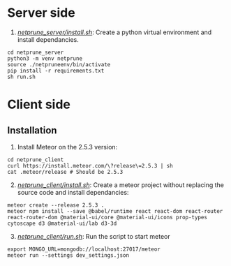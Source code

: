 

# Server side

1. _[netprune_server/install.sh](netprune_server/install.sh)_: Create a python virtual environment and install dependancies. 

```
cd netprune_server
python3 -m venv netprune
source ./netpruneenv/bin/activate
pip install -r requirements.txt
sh run.sh
```

# Client side


## Installation


1. Install Meteor on the 2.5.3 version: 

```
cd netprune_client
curl https://install.meteor.com/\?release\=2.5.3 | sh
cat .meteor/release # Should be 2.5.3
```

2. _[netprune_client/install.sh](netprune_client/install.sh)_: Create a meteor project without replacing the source code and install dependancies: 

```
meteor create --release 2.5.3 .
meteor npm install --save @babel/runtime react react-dom react-router react-router-dom @material-ui/core @material-ui/icons prop-types cytoscape d3 @material-ui/lab d3-3d
```

3. _[netprune_client/run.sh](netprune_client/run.sh)_: Run the script to start meteor

```
export MONGO_URL=mongodb://localhost:27017/meteor
meteor run --settings dev_settings.json
```
